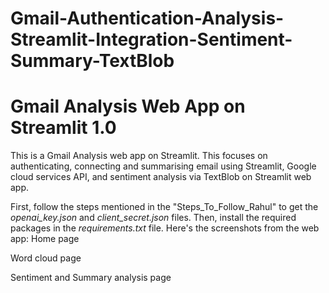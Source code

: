 # Gmail-Authentication-Analysis-Streamlit-Integration-Sentiment-Summary-TextBlob

<h1>Gmail Analysis Web App on Streamlit 1.0</h1>

This is a Gmail Analysis web app on Streamlit. This focuses on authenticating, connecting and summarising email using Streamlit, Google cloud services API, and sentiment analysis via TextBlob on Streamlit web app.

First, follow the steps mentioned in the "Steps_To_Follow_Rahul" to get the <I>openai_key.json</i> and <I>client_secret.json</i> files.
Then, install the required packages in the <i>requirements.txt</i> file.
Here's the screenshots from the web app:
Home page

Word cloud page

Sentiment and Summary analysis page
